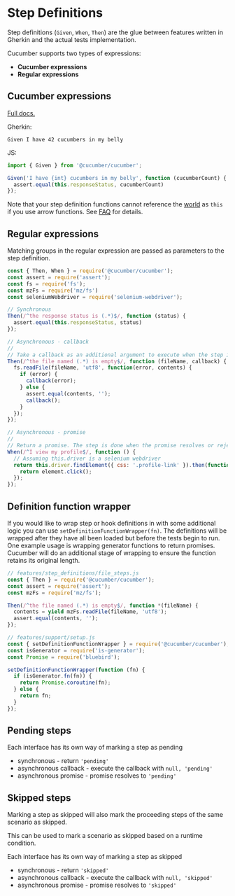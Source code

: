 # Step Definitions

Step definitions (`Given`, `When`, `Then`) are the glue between features written in Gherkin and the actual tests implementation.

Cucumber supports two types of expressions:

- **Cucumber expressions**
- **Regular expressions**

## Cucumber expressions

[Full docs.](https://cucumber.io/docs/cucumber/cucumber-expressions/)

Gherkin:
```gherkin
Given I have 42 cucumbers in my belly
```

JS:
```js
import { Given } from '@cucumber/cucumber';

Given('I have {int} cucumbers in my belly', function (cucumberCount) {
  assert.equal(this.responseStatus, cucumberCount)
});
```

Note that your step definition functions cannot reference the [world](./world.md) as `this` if you use
arrow functions. See [FAQ](../faq.md) for details.

## Regular expressions

Matching groups in the regular expression are passed as parameters to the step definition.

```javascript
const { Then, When } = require('@cucumber/cucumber');
const assert = require('assert');
const fs = require('fs');
const mzFs = require('mz/fs')
const seleniumWebdriver = require('selenium-webdriver');

// Synchronous
Then(/^the response status is (.*)$/, function (status) {
  assert.equal(this.responseStatus, status)
});

// Asynchronous - callback
//
// Take a callback as an additional argument to execute when the step is done
Then(/^the file named (.*) is empty$/, function (fileName, callback) {
  fs.readFile(fileName, 'utf8', function(error, contents) {
    if (error) {
      callback(error);
    } else {
      assert.equal(contents, '');
      callback();
    }
  });
});

// Asynchronous - promise
//
// Return a promise. The step is done when the promise resolves or rejects
When(/^I view my profile$/, function () {
  // Assuming this.driver is a selenium webdriver
  return this.driver.findElement({ css: '.profile-link' }).then(function(element) {
    return element.click();
  });
});
```


## Definition function wrapper

If you would like to wrap step or hook definitions in with some additional logic you can use `setDefinitionFunctionWrapper(fn)`. The definitions will be wrapped after they have all been loaded but before the tests begin to run. One example usage is wrapping generator functions to return promises. Cucumber will do an additional stage of wrapping to ensure the function retains its original length.

```javascript
// features/step_definitions/file_steps.js
const { Then } = require('@cucumber/cucumber');
const assert = require('assert');
const mzFs = require('mz/fs');

Then(/^the file named (.*) is empty$/, function *(fileName) {
  contents = yield mzFs.readFile(fileName, 'utf8');
  assert.equal(contents, '');
});

// features/support/setup.js
const { setDefinitionFunctionWrapper } = require('@cucumber/cucumber');
const isGenerator = require('is-generator');
const Promise = require('bluebird');

setDefinitionFunctionWrapper(function (fn) {
  if (isGenerator.fn(fn)) {
    return Promise.coroutine(fn);
  } else {
    return fn;
  }
});
```

## Pending steps

Each interface has its own way of marking a step as pending
* synchronous - return `'pending'`
* asynchronous callback - execute the callback with `null, 'pending'`
* asynchronous promise - promise resolves to `'pending'`

## Skipped steps

Marking a step as skipped will also mark the proceeding steps of the same scenario as skipped.

This can be used to mark a scenario as skipped based on a runtime condition.

Each interface has its own way of marking a step as skipped
* synchronous - return `'skipped'`
* asynchronous callback - execute the callback with `null, 'skipped'`
* asynchronous promise - promise resolves to `'skipped'`
